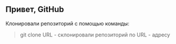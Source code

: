 ## Привет, GitHub
  Клонировали репозиторий с помощью команды:
> git clone URL - склонировали репозиторий по URL - адресу

  